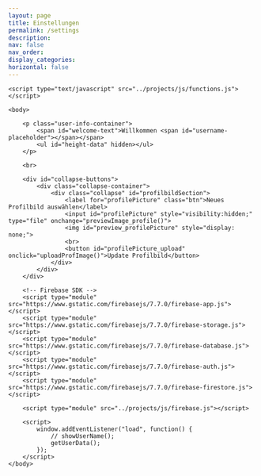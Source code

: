 ```yaml
---
layout: page
title: Einstellungen
permalink: /settings
description:
nav: false
nav_order:
display_categories:
horizontal: false
---
```


<html>
    <head>
        <title>Firebase Image Upload using HTML and JavaScript</title>
        <link rel="stylesheet" type="text/css" href="../projects/css/style.css">
    </head>

    <script type="text/javascript" src="../projects/js/functions.js"></script>
    
    <body>

        <p class="user-info-container">
            <span id="welcome-text">Willkommen <span id="username-placeholder"></span></span>
            <ul id="height-data" hidden></ul>
        </p>
        
        <br>

        <div id="collapse-buttons">
            <div class="collapse-container">
                <div class="collapse" id="profilbildSection">
                    <label for="profilePicture" class="btn">Neues Profilbild auswählen</label>
                    <input id="profilePicture" style="visibility:hidden;" type="file" onchange="previewImage_profile()">
                    <img id="preview_profilePicture" style="display: none;">
                    <br>
                    <button id="profilePicture_upload" onclick="uploadProfImage()">Update Profilbild</button>
                </div>
            </div>
        </div>

        <!-- Firebase SDK -->
        <script type="module" src="https://www.gstatic.com/firebasejs/7.7.0/firebase-app.js"></script>
        <script type="module" src="https://www.gstatic.com/firebasejs/7.7.0/firebase-storage.js"></script>
        <script type="module" src="https://www.gstatic.com/firebasejs/7.7.0/firebase-database.js"></script>
        <script type="module" src="https://www.gstatic.com/firebasejs/7.7.0/firebase-auth.js"></script>
        <script type="module" src="https://www.gstatic.com/firebasejs/7.7.0/firebase-firestore.js"></script>

        <script type="module" src="../projects/js/firebase.js"></script>

        <script>
            window.addEventListener("load", function() {
                // showUserName();
                getUserData();
            });
        </script>
    </body>
</html>